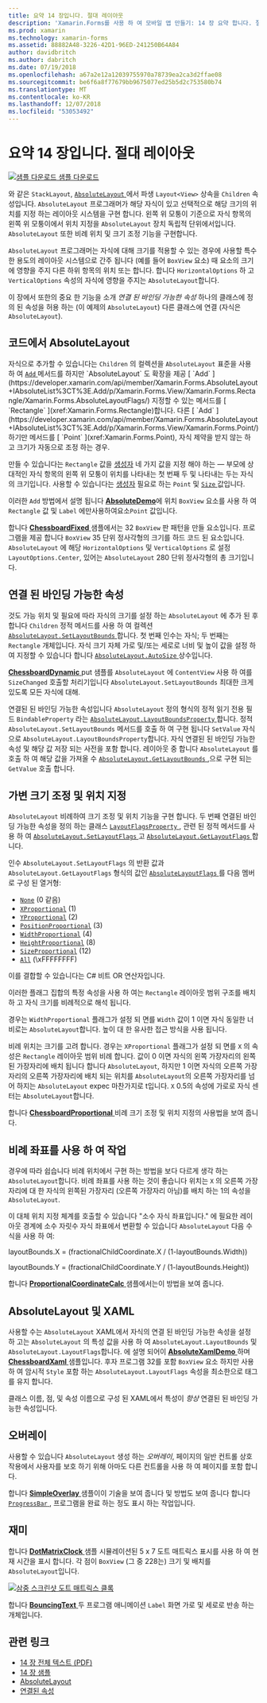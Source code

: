 ```yaml
---
title: 요약 14 장입니다. 절대 레이아웃
description: 'Xamarin.Forms를 사용 하 여 모바일 앱 만들기: 14 장 요약 합니다. 절대 레이아웃'
ms.prod: xamarin
ms.technology: xamarin-forms
ms.assetid: 88882A48-3226-42D1-96ED-241250B64A84
author: davidbritch
ms.author: dabritch
ms.date: 07/19/2018
ms.openlocfilehash: a67a2e12a12039755970a78739ea2ca3d2ffae08
ms.sourcegitcommit: be6f6a8f77679bb9675077ed25b5d2c753580b74
ms.translationtype: MT
ms.contentlocale: ko-KR
ms.lasthandoff: 12/07/2018
ms.locfileid: "53053492"
---
```

# <a name="summary-of-chapter-14-absolute-layout"></a>요약 14 장입니다. 절대 레이아웃

[![샘플 다운로드](~/media/shared/download.png) 샘플 다운로드](https://github.com/xamarin/xamarin-forms-book-samples/tree/master/Chapter14)

와 같은 `StackLayout`, [ `AbsoluteLayout` ](xref:Xamarin.Forms.AbsoluteLayout) 에서 파생 `Layout<View>` 상속을 `Children` 속성입니다. `AbsoluteLayout` 프로그래머가 해당 자식이 있고 선택적으로 해당 크기의 위치를 지정 하는 레이아웃 시스템을 구현 합니다. 왼쪽 위 모퉁이 기준으로 자식 항목의 왼쪽 위 모퉁이에서 위치 지정을 `AbsoluteLayout` 장치 독립적 단위에서입니다. `AbsoluteLayout` 또한 비례 위치 및 크기 조정 기능을 구현합니다.

`AbsoluteLayout` 프로그래머는 자식에 대해 크기를 적용할 수 있는 경우에 사용할 특수 한 용도의 레이아웃 시스템으로 간주 됩니다 (예를 들어 `BoxView` 요소) 때 요소의 크기에 영향을 주지 다른 하위 항목의 위치 또는 합니다. 합니다 `HorizontalOptions` 하 고 `VerticalOptions` 속성의 자식에 영향을 주지는 `AbsoluteLayout`합니다.

이 장에서 또한의 중요 한 기능을 소개 *연결 된 바인딩 가능한 속성* 하나의 클래스에 정의 된 속성을 허용 하는 (이 예제의 `AbsoluteLayout`) 다른 클래스에 연결 (자식은 `AbsoluteLayout`).

## <a name="absolutelayout-in-code"></a>코드에서 AbsoluteLayout

자식으로 추가할 수 있습니다는 `Children` 의 컬렉션을 `AbsoluteLayout` 표준을 사용 하 여 [ `Add` ](xref:System.Collections.Generic.ICollection`1.Add*) 메서드를 하지만 `AbsoluteLayout` 도 확장을 제공 [ `Add` ](https://developer.xamarin.com/api/member/Xamarin.Forms.AbsoluteLayout+IAbsoluteList%3CT%3E.Add/p/Xamarin.Forms.View/Xamarin.Forms.Rectangle/Xamarin.Forms.AbsoluteLayoutFlags/) 지정할 수 있는 메서드를 [ `Rectangle` ](xref:Xamarin.Forms.Rectangle)합니다. 다른 [ `Add` ](https://developer.xamarin.com/api/member/Xamarin.Forms.AbsoluteLayout+IAbsoluteList%3CT%3E.Add/p/Xamarin.Forms.View/Xamarin.Forms.Point/) 하기만 메서드를 [ `Point` ](xref:Xamarin.Forms.Point), 자식 제약을 받지 않는 하 고 크기가 자동으로 조정 하는 경우.

만들 수 있습니다는 `Rectangle` 값을 [생성자](xref:Xamarin.Forms.Rectangle.%23ctor(System.Double,System.Double,System.Double,System.Double)) 네 가지 값을 지정 해야 하는 &mdash; 부모에 상대적인 자식 항목의 왼쪽 위 모퉁이 위치를 나타내는 첫 번째 두 및 나타내는 두는 자식의 크기입니다. 사용할 수 있습니다는 [생성자](xref:Xamarin.Forms.Rectangle.%23ctor(Xamarin.Forms.Point,Xamarin.Forms.Size)) 필요로 하는 `Point` 및 [ `Size` ](xref:Xamarin.Forms.Size) 값입니다.

이러한 `Add` 방법에서 설명 됩니다 [ **AbsoluteDemo**](https://github.com/xamarin/xamarin-forms-book-samples/tree/master/Chapter14/AbsoluteDemo)에 위치 `BoxView` 요소를 사용 하 여 `Rectangle` 값 및 `Label` 에만사용하여요소`Point` 값입니다.

합니다 [ **ChessboardFixed** ](https://github.com/xamarin/xamarin-forms-book-samples/tree/master/Chapter14/ChessboardFixed) 샘플에서는 32 `BoxView` 판 패턴을 만들 요소입니다. 프로그램을 제공 합니다 `BoxView` 35 단위 정사각형의 크기를 하드 코드 된 요소입니다. `AbsoluteLayout` 에 해당 `HorizontalOptions` 및 `VerticalOptions` 로 설정 `LayoutOptions.Center`, 있어는 `AbsoluteLayout` 280 단위 정사각형의 총 크기입니다.

## <a name="attached-bindable-properties"></a>연결 된 바인딩 가능한 속성

것도 가능 위치 및 필요에 따라 자식의 크기를 설정 하는 `AbsoluteLayout` 에 추가 된 후 합니다 `Children` 정적 메서드를 사용 하 여 컬렉션 [ `AbsoluteLayout.SetLayoutBounds` ](xref:Xamarin.Forms.AbsoluteLayout.SetLayoutBounds(Xamarin.Forms.BindableObject,Xamarin.Forms.Rectangle))합니다. 첫 번째 인수는 자식; 두 번째는 `Rectangle` 개체입니다. 자식 크기 자체 가로 및/또는 세로로 너비 및 높이 값을 설정 하 여 지정할 수 있습니다 합니다 [ `AbsoluteLayout.AutoSize` ](xref:Xamarin.Forms.AbsoluteLayout.AutoSize) 상수입니다.

[ **ChessboardDynamic** ](https://github.com/xamarin/xamarin-forms-book-samples/tree/master/Chapter14/ChessboardDynamic) put 샘플를 `AbsoluteLayout` 에 `ContentView` 사용 하 여를 `SizeChanged` 호출할 처리기입니다 `AbsoluteLayout.SetLayoutBounds` 최대한 크게 있도록 모든 자식에 대해.  

연결된 된 바인딩 가능한 속성입니다 `AbsoluteLayout` 정의 형식의 정적 읽기 전용 필드 `BindableProperty` 라는 [ `AbsoluteLayout.LayoutBoundsProperty` ](xref:Xamarin.Forms.AbsoluteLayout.LayoutBoundsProperty)합니다. 정적 `AbsoluteLayout.SetLayoutBounds` 메서드를 호출 하 여 구현 됩니다 `SetValue` 자식으로 `AbsoluteLayout.LayoutBoundsProperty`합니다. 자식 연결된 된 바인딩 가능한 속성 및 해당 값 저장 되는 사전을 포함 합니다. 레이아웃 중 합니다 `AbsoluteLayout` 를 호출 하 여 해당 값을 가져올 수 [ `AbsoluteLayout.GetLayoutBounds` ](xref:Xamarin.Forms.AbsoluteLayout.GetLayoutBounds(Xamarin.Forms.BindableObject)),으로 구현 되는 `GetValue` 호출 합니다.

## <a name="proportional-sizing-and-positioning"></a>가변 크기 조정 및 위치 지정

`AbsoluteLayout` 비례하여 크기 조정 및 위치 기능을 구현 합니다. 두 번째 연결된 바인딩 가능한 속성을 정의 하는 클래스 [ `LayoutFlagsProperty` ](xref:Xamarin.Forms.AbsoluteLayout.LayoutFlagsProperty), 관련 된 정적 메서드를 사용 하 여 [ `AbsoluteLayout.SetLayoutFlags` ](xref:Xamarin.Forms.AbsoluteLayout.SetLayoutFlags(Xamarin.Forms.BindableObject,Xamarin.Forms.AbsoluteLayoutFlags)) 고 [ `AbsoluteLayout.GetLayoutFlags` ](xref:Xamarin.Forms.AbsoluteLayout.GetLayoutFlags(Xamarin.Forms.BindableObject))합니다.

인수 `AbsoluteLayout.SetLayoutFlags` 의 반환 값과 `AbsoluteLayout.GetLayoutFlags` 형식의 값인 [ `AbsoluteLayoutFlags` ](xref:Xamarin.Forms.AbsoluteLayoutFlags)를 다음 멤버로 구성 된 열거형:

- [`None`](xref:Xamarin.Forms.AbsoluteLayoutFlags.None) (0 같음)
- [`XProportional`](xref:Xamarin.Forms.AbsoluteLayoutFlags.XProportional) (1)
- [`YProportional`](xref:Xamarin.Forms.AbsoluteLayoutFlags.YProportional) (2)
- [`PositionProportional`](xref:Xamarin.Forms.AbsoluteLayoutFlags.PositionProportional) (3)
- [`WidthProportional`](xref:Xamarin.Forms.AbsoluteLayoutFlags.WidthProportional) (4)
- [`HeightProportional`](xref:Xamarin.Forms.AbsoluteLayoutFlags.HeightProportional) (8)
- [`SizeProportional`](xref:Xamarin.Forms.AbsoluteLayoutFlags.SizeProportional) (12)
- [`All`](xref:Xamarin.Forms.AbsoluteLayoutFlags.All) (\xFFFFFFFF)

이를 결합할 수 있습니다는 C# 비트 OR 연산자입니다.

이러한 플래그 집합의 특정 속성을 사용 하 여는 `Rectangle` 레이아웃 범위 구조를 배치 하 고 자식 크기를 비례적으로 해석 됩니다.

경우는 `WidthProportional` 플래그가 설정 되 면를 `Width` 값이 1 이면 자식 동일한 너비로는 `AbsoluteLayout`합니다. 높이 대 한 유사한 접근 방식을 사용 됩니다.

비례 위치는 크기를 고려 합니다. 경우는 `XProportional` 플래그가 설정 되 면를 `X` 의 속성은 `Rectangle` 레이아웃 범위 비례 합니다. 값이 0 이면 자식의 왼쪽 가장자리의 왼쪽된 가장자리에 배치 됩니다 합니다 `AbsoluteLayout`, 하지만 1 이면 자식의 오른쪽 가장자리의 오른쪽 가장자리에 배치 되는 위치를 `AbsoluteLayout`의 오른쪽 가장자리를 넘어 하지는 `AbsoluteLayout` expec 마찬가지로 t입니다. `X` 0.5의 속성에 가로로 자식 센터는 `AbsoluteLayout`합니다.

합니다 [ **ChessboardProportional** ](https://github.com/xamarin/xamarin-forms-book-samples/tree/master/Chapter14/ChessboardProportional) 비례 크기 조정 및 위치 지정의 사용법을 보여 줍니다.

## <a name="working-with-proportional-coordinates"></a>비례 좌표를 사용 하 여 작업

경우에 따라 쉽습니다 비례 위치에서 구현 하는 방법을 보다 다르게 생각 하는 `AbsoluteLayout`합니다. 비례 좌표를 사용 하는 것이 좋습니다 위치는 `X` 의 오른쪽 가장자리에 대 한 자식의 왼쪽된 가장자리 (오른쪽 가장자리 아님)를 배치 하는 1의 속성을 `AbsoluteLayout`.

이 대체 위치 지정 체계를 호출할 수 있습니다 "소수 자식 좌표입니다." 에 필요한 레이아웃 경계에 소수 자릿수 자식 좌표에서 변환할 수 있습니다 `AbsoluteLayout` 다음 수식을 사용 하 여:

layoutBounds.X = (fractionalChildCoordinate.X / (1-layoutBounds.Width))

layoutBounds.Y = (fractionalChildCoordinate.Y / (1-layoutBounds.Height))

합니다 [ **ProportionalCoordinateCalc** ](https://github.com/xamarin/xamarin-forms-book-samples/tree/master/Chapter14/PropCoordCalc) 샘플에서는이 방법을 보여 줍니다.

## <a name="absolutelayout-and-xaml"></a>AbsoluteLayout 및 XAML

사용할 수는 `AbsoluteLayout` XAML에서 자식의 연결 된 바인딩 가능한 속성을 설정 하 고는 `AbsoluteLayout` 의 특성 값을 사용 하 여 `AbsoluteLayout.LayoutBounds` 및 `AbsoluteLayout.LayoutFlags`합니다. 에 설명 되어이 [ **AbsoluteXamlDemo** ](https://github.com/xamarin/xamarin-forms-book-samples/tree/master/Chapter14/AbsoluteXamlDemo) 하며 [ **ChessboardXaml** ](https://github.com/xamarin/xamarin-forms-book-samples/tree/master/Chapter14/ChessboardXaml) 샘플입니다. 후자 프로그램 32를 포함 `BoxView` 요소 하지만 사용 하 여 암시적 `Style` 포함 하는 `AbsoluteLayout.LayoutFlags` 속성을 최소한으로 태그를 유지 합니다.

클래스 이름, 점, 및 속성 이름으로 구성 된 XAML에서 특성이 *항상* 연결된 된 바인딩 가능한 속성입니다.

## <a name="overlays"></a>오버레이

사용할 수 있습니다 `AbsoluteLayout` 생성 하는 *오버레이*, 페이지의 일반 컨트롤 상호 작용에서 사용자를 보호 하기 위해 아마도 다른 컨트롤을 사용 하 여 페이지를 포함 합니다.

합니다 [ **SimpleOverlay** ](https://github.com/xamarin/xamarin-forms-book-samples/tree/master/Chapter14/SimpleOverlay) 샘플이이 기술을 보여 줍니다 및 방법도 보여 줍니다 합니다 [ `ProgressBar` ](xref:Xamarin.Forms.ProgressBar), 프로그램을 완료 하는 정도 표시 하는 작업입니다.

## <a name="some-fun"></a>재미

합니다 [ **DotMatrixClock** ](https://github.com/xamarin/xamarin-forms-book-samples/tree/master/Chapter14/DotMatrixClock) 샘플 시뮬레이션된 5 x 7 도트 매트릭스 표시를 사용 하 여 현재 시간을 표시 합니다. 각 점이 `BoxView` (그 중 228는) 크기 및 배치를 `AbsoluteLayout`입니다.

[![삼중 스크린샷 도트 매트릭스 클록](images/ch14fg08-small.png "도트 매트릭스 클록")](images/ch14fg08-large.png#lightbox "도트 매트릭스 시계")

합니다 [ **BouncingText** ](https://github.com/xamarin/xamarin-forms-book-samples/tree/master/Chapter14/BouncingText) 두 프로그램 애니메이션 `Label` 화면 가로 및 세로로 반송 하는 개체입니다.



## <a name="related-links"></a>관련 링크

- [14 장 전체 텍스트 (PDF)](https://download.xamarin.com/developer/xamarin-forms-book/XamarinFormsBook-Ch14-Apr2016.pdf)
- [14 장 샘플](https://github.com/xamarin/xamarin-forms-book-samples/tree/master/Chapter14)
- [AbsoluteLayout](~/xamarin-forms/user-interface/layouts/absolute-layout.md)
- [연결된 속성](~/xamarin-forms/xaml/attached-properties.md)
